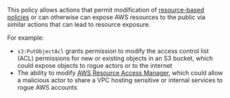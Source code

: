 This policy allows actions that permit modification of [resource-based policies](https://docs.aws.amazon.com/IAM/latest/UserGuide/access_policies_identity-vs-resource.html">) or can otherwise can expose AWS resources to the public via similar actions that can lead to resource exposure.
 
 For example:
 * `s3:PutObjectAcl` grants permission to modify the access control list (ACL) permissions for new or existing objects in an S3 bucket, which could expose objects to rogue actors or to the internet
 * The ability to modify [AWS Resource Access Manager](https://docs.aws.amazon.com/ram/latest/userguide/what-is.html), which could allow a malicious actor to share a VPC hosting sensitive or internal services to rogue AWS accounts
